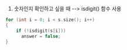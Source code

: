 
1) 숫자인지 확인하고 싶을 때  --> isdigit() 함수 사용 

```C++
for (int i = 0; i < s.size(); i++)
{
    if (!isdigit(s[i]))
      answer = false;
}
```
